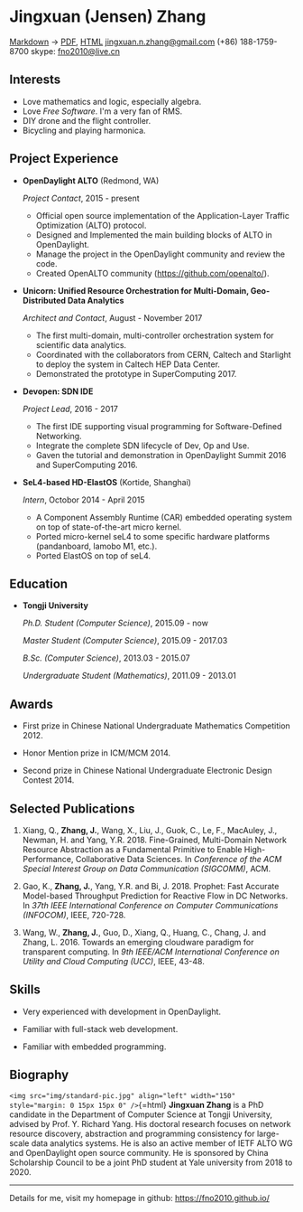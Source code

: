 Jingxuan (Jensen) Zhang
=======================

[Markdown](http://fno2010.github.io/resume/resume.md) -> [PDF](http://fno2010.github.io/resume/resume.pdf), [HTML](http://fno2010.github.io/resume/resume.html)
jingxuan.n.zhang@gmail.com
(+86) 188-1759-8700
skype: fno2010@live.cn

Interests
---------

*   Love mathematics and logic, especially algebra.
*   Love *Free Software*. I'm a very fan of RMS.
*   DIY drone and the flight controller.
*   Bicycling and playing harmonica.


Project Experience
------------------

*   **OpenDaylight ALTO** (Redmond, WA)

    *Project Contact*, 2015 - present

	*   Official open source implementation of the Application-Layer Traffic
        Optimization (ALTO) protocol.
	-   Designed and Implemented the main building blocks of ALTO in OpenDaylight.
    -   Manage the project in the OpenDaylight community and review the code.
    *   Created OpenALTO community (<https://github.com/openalto/>).

*   **Unicorn: Unified Resource Orchestration for Multi-Domain, Geo-Distributed Data Analytics**

    *Architect and Contact*, August - November 2017

	*   The first multi-domain, multi-controller orchestration system for
        scientific data analytics.
	*   Coordinated with the collaborators from CERN, Caltech and Starlight to
        deploy the system in Caltech HEP Data Center.
    -   Demonstrated the prototype in SuperComputing 2017.

*   **Devopen: SDN IDE**

    *Project Lead*, 2016 - 2017

	-   The first IDE supporting visual programming for Software-Defined Networking.
    -   Integrate the complete SDN lifecycle of Dev, Op and Use.
	-   Gaven the tutorial and demonstration in OpenDaylight Summit 2016 and
        SuperComputing 2016.

*   **SeL4-based HD-ElastOS** (Kortide, Shanghai)

    *Intern*, Octobor 2014 - April 2015

    -   A Component Assembly Runtime (CAR) embedded operating system on top of
        state-of-the-art micro kernel.
    *   Ported micro-kernel seL4 to some specific hardware platforms (pandanboard,
        lamobo M1, etc.).
    *   Ported ElastOS on top of seL4.


Education
---------

*   **Tongji University**

    *Ph.D. Student (Computer Science)*, 2015.09 - now

    *Master Student (Computer Science)*, 2015.09 - 2017.03

    *B.Sc. (Computer Science)*, 2013.03 - 2015.07

    *Undergraduate Student (Mathematics)*, 2011.09 - 2013.01


Awards
------

*   First prize in Chinese National Undergraduate Mathematics Competition 2012.

*   Honor Mention prize in ICM/MCM 2014.

*   Second prize in Chinese National Undergraduate Electronic Design Contest 2014.


Selected Publications
---------------------

1.  Xiang, Q., **Zhang, J.**, Wang, X., Liu, J., Guok, C., Le, F., MacAuley, J., Newman, H. and Yang, Y.R. 2018. Fine-Grained, Multi-Domain Network Resource Abstraction as a Fundamental Primitive to Enable High-Performance, Collaborative Data Sciences. In *Conference of the ACM Special Interest Group on Data Communication (SIGCOMM)*, ACM.

1.  Gao, K., **Zhang, J.**, Yang, Y.R. and Bi, J. 2018. Prophet: Fast Accurate Model-based Throughput Prediction for Reactive Flow in DC Networks. In *37th IEEE International Conference on Computer Communications (INFOCOM)*, IEEE, 720-728.

1.  Wang, W., **Zhang, J.**, Guo, D., Xiang, Q., Huang, C., Chang, J. and Zhang, L. 2016. Towards an emerging cloudware paradigm for transparent computing. In *9th IEEE/ACM International Conference on Utility and Cloud Computing (UCC)*, IEEE, 43-48.


Skills
------

*   Very experienced with development in OpenDaylight.

*   Familiar with full-stack web development.

*   Familiar with embedded programming.


Biography
---------

`<img src="img/standard-pic.jpg" align="left" width="150" style="margin: 0 15px 15px 0" />`{=html}
**Jingxuan Zhang** is a PhD candidate in the Department of Computer Science at
Tongji University, advised by Prof. Y. Richard Yang. His doctoral research
focuses on network resource discovery, abstraction and programming consistency
for large-scale data analytics systems. He is also an active member of IETF
ALTO WG and OpenDaylight open source community. He is sponsored by China
Scholarship Council to be a joint PhD student at Yale university from 2018 to
2020.
<br style="clear: both;" />


---

Details for me, visit my homepage in github: <https://fno2010.github.io/>


